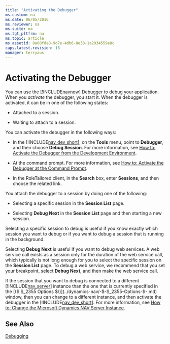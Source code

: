 ```yaml
---
title: "Activating the Debugger"
ms.custom: na
ms.date: 06/05/2016
ms.reviewer: na
ms.suite: na
ms.tgt_pltfrm: na
ms.topic: article
ms.assetid: 0a08fde8-9d7e-4db6-8e38-1a2934559e8c
caps.latest.revision: 16
manager: terryaus
---
```

# Activating the Debugger
You can use the [!INCLUDE[navnow](../dynamics-nav/includes/navnow_md.md)] Debugger to debug your application. When you *activate* the debugger, you start it. When the debugger is activated, it can be in one of the following states:  
  
-   Attached to a session.  
  
-   Waiting to attach to a session.  
  
 You can activate the debugger in the following ways:  
  
-   In the [!INCLUDE[nav_dev_short](../dynamics-nav/includes/nav_dev_short_md.md)], on the **Tools** menu, point to **Debugger**, and then choose **Debug Session**. For more information, see [How to: Activate the Debugger from the Development Environment](../Topic/How%20to:%20Activate%20the%20Debugger%20from%20the%20Development%20Environment.md).  
  
-   At the command prompt. For more information, see [How to: Activate the Debugger at the Command Prompt](../Topic/How%20to:%20Activate%20the%20Debugger%20at%20the%20Command%20Prompt.md).  
  
-   In the RoleTailored client, in the **Search** box, enter **Sessions**, and then choose the related link.  
  
 You attach the debugger to a session by doing one of the following:  
  
-   Selecting a specific session in the **Session List** page.  
  
-   Selecting **Debug Next** in the **Session List** page and then starting a new session.  
  
 Selecting a specific session to debug is useful if you know exactly which session you want to debug or if you want to debug a session that is running in the background.  
  
 Selecting **Debug Next** is useful if you want to debug web services. A web service call exists as a session only for the duration of the web service call, which typically is not long enough for you to select the specific session on the **Session List** page. To debug a web service, we recommend that you set your breakpoint, select **Debug Next**, and then make the web service call.  
  
 If the session that you want to debug is connected to a different [!INCLUDE[nav_server](../dynamics-nav/includes/nav_server_md.md)] instance than the one that is currently specified in the [\($ S\_2355 Options $\)](../dynamics-nav/-$-S_2355-Options-$-.md) window, then you can change to a different instance, and then activate the debugger in the [!INCLUDE[nav_dev_short](../dynamics-nav/includes/nav_dev_short_md.md)]. For more information, see [How to: Change the Microsoft Dynamics NAV Server Instance](../Topic/How%20to:%20Change%20the%20Microsoft%20Dynamics%20NAV%20Server%20Instance.md).  
  
## See Also  
 [Debugging](../dynamics-nav/Debugging.md)